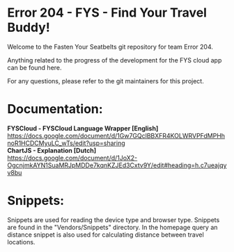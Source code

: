 # Error 204 - FYS - Find Your Travel Buddy!
Welcome to the Fasten Your Seatbelts git repository for team Error 204.

Anything related to the progress of the development for the FYS cloud app can be found here.

For any questions, please refer to the git maintainers for this project.

# Documentation:

**FYSCloud - FYSCloud Language Wrapper [English]** \
https://docs.google.com/document/d/1Gw7GQclBBXFR4KOLWRVPFdMPHhnoR1HCDCMyuLC_wTs/edit?usp=sharing \
**ChartJS - Explanation [Dutch]** \
https://docs.google.com/document/d/1JoX2-OgcnjmkAYN1SuaMRJpMDDe7kqnKZJEd3Cxtv9Y/edit#heading=h.c7ueajqyv8bu

# Snippets:

Snippets are used for reading the device type and browser type. Snippets are found in the "Vendors/Snippets" directory.
In the homepage query an distance snippet is also used for calculating distance between travel locations.